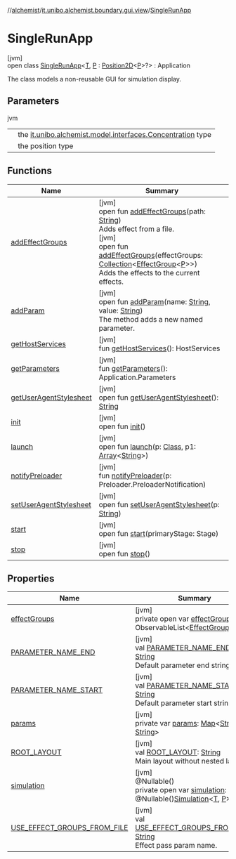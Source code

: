 //[alchemist](../../../index.md)/[it.unibo.alchemist.boundary.gui.view](../index.md)/[SingleRunApp](index.md)

# SingleRunApp

[jvm]\
open class [SingleRunApp](index.md)<[T](index.md), [P](index.md) : [Position2D](../../it.unibo.alchemist.model.interfaces/-position2-d/index.md)<[P](../../it.unibo.alchemist.boundary.gui.effects.json/-effect-group-adapter/index.md)>?> : Application

The class models a non-reusable GUI for simulation display.

## Parameters

jvm

| | |
|---|---|
| <T> | the [it.unibo.alchemist.model.interfaces.Concentration](../../it.unibo.alchemist.model.interfaces/-concentration/index.md) type |
| <P> | the position type |

## Functions

| Name | Summary |
|---|---|
| [addEffectGroups](add-effect-groups.md) | [jvm]<br>open fun [addEffectGroups](add-effect-groups.md)(path: [String](https://docs.oracle.com/javase/8/docs/api/java/lang/String.html))<br>Adds effect from a file.<br>[jvm]<br>open fun [addEffectGroups](add-effect-groups.md)(effectGroups: [Collection](https://docs.oracle.com/javase/8/docs/api/java/util/Collection.html)<[EffectGroup](../../it.unibo.alchemist.boundary.gui.effects/-effect-group/index.md)<[P](../../it.unibo.alchemist.boundary.gui.effects.json/-effect-group-adapter/index.md)>>)<br>Adds the effects to the current effects. |
| [addParam](add-param.md) | [jvm]<br>open fun [addParam](add-param.md)(name: [String](https://docs.oracle.com/javase/8/docs/api/java/lang/String.html), value: [String](https://docs.oracle.com/javase/8/docs/api/java/lang/String.html))<br>The method adds a new named parameter. |
| [getHostServices](../../it.unibo.alchemist.boundary/-keybinder/index.md#792481849%2FFunctions%2F-267951372) | [jvm]<br>fun [getHostServices](../../it.unibo.alchemist.boundary/-keybinder/index.md#792481849%2FFunctions%2F-267951372)(): HostServices |
| [getParameters](../../it.unibo.alchemist.boundary/-keybinder/index.md#-807279243%2FFunctions%2F-267951372) | [jvm]<br>fun [getParameters](../../it.unibo.alchemist.boundary/-keybinder/index.md#-807279243%2FFunctions%2F-267951372)(): Application.Parameters |
| [getUserAgentStylesheet](index.md#1310383795%2FFunctions%2F-267951372) | [jvm]<br>open fun [getUserAgentStylesheet](index.md#1310383795%2FFunctions%2F-267951372)(): [String](https://docs.oracle.com/javase/8/docs/api/java/lang/String.html) |
| [init](../../it.unibo.alchemist.boundary/-keybinder/index.md#-1813461483%2FFunctions%2F-267951372) | [jvm]<br>open fun [init](../../it.unibo.alchemist.boundary/-keybinder/index.md#-1813461483%2FFunctions%2F-267951372)() |
| [launch](index.md#28279780%2FFunctions%2F-267951372) | [jvm]<br>open fun [launch](index.md#28279780%2FFunctions%2F-267951372)(p: [Class](https://docs.oracle.com/javase/8/docs/api/java/lang/Class.html)<out Application>, p1: [Array](https://kotlinlang.org/api/latest/jvm/stdlib/kotlin/-array/index.html)<[String](https://docs.oracle.com/javase/8/docs/api/java/lang/String.html)>) |
| [notifyPreloader](index.md#-1908879305%2FFunctions%2F-267951372) | [jvm]<br>fun [notifyPreloader](index.md#-1908879305%2FFunctions%2F-267951372)(p: Preloader.PreloaderNotification) |
| [setUserAgentStylesheet](index.md#126481850%2FFunctions%2F-267951372) | [jvm]<br>open fun [setUserAgentStylesheet](index.md#126481850%2FFunctions%2F-267951372)(p: [String](https://docs.oracle.com/javase/8/docs/api/java/lang/String.html)) |
| [start](start.md) | [jvm]<br>open fun [start](start.md)(primaryStage: Stage) |
| [stop](index.md#644806499%2FFunctions%2F-267951372) | [jvm]<br>open fun [stop](index.md#644806499%2FFunctions%2F-267951372)() |

## Properties

| Name | Summary |
|---|---|
| [effectGroups](effect-groups.md) | [jvm]<br>private open var [effectGroups](effect-groups.md): ObservableList<[EffectGroup](../../it.unibo.alchemist.boundary.gui.effects/-effect-group/index.md)<[P](../../it.unibo.alchemist.boundary.gui.effects.json/-effect-group-adapter/index.md)>> |
| [PARAMETER_NAME_END](-p-a-r-a-m-e-t-e-r_-n-a-m-e_-e-n-d.md) | [jvm]<br>val [PARAMETER_NAME_END](-p-a-r-a-m-e-t-e-r_-n-a-m-e_-e-n-d.md): [String](https://docs.oracle.com/javase/8/docs/api/java/lang/String.html)<br>Default parameter end string. |
| [PARAMETER_NAME_START](-p-a-r-a-m-e-t-e-r_-n-a-m-e_-s-t-a-r-t.md) | [jvm]<br>val [PARAMETER_NAME_START](-p-a-r-a-m-e-t-e-r_-n-a-m-e_-s-t-a-r-t.md): [String](https://docs.oracle.com/javase/8/docs/api/java/lang/String.html)<br>Default parameter start string. |
| [params](params.md) | [jvm]<br>private var [params](params.md): [Map](https://docs.oracle.com/javase/8/docs/api/java/util/Map.html)<[String](https://docs.oracle.com/javase/8/docs/api/java/lang/String.html), [String](https://docs.oracle.com/javase/8/docs/api/java/lang/String.html)> |
| [ROOT_LAYOUT](-r-o-o-t_-l-a-y-o-u-t.md) | [jvm]<br>val [ROOT_LAYOUT](-r-o-o-t_-l-a-y-o-u-t.md): [String](https://docs.oracle.com/javase/8/docs/api/java/lang/String.html)<br>Main layout without nested layouts. |
| [simulation](simulation.md) | [jvm]<br>@Nullable()<br>private open var [simulation](simulation.md): @Nullable()[Simulation](../../it.unibo.alchemist.core.interfaces/-simulation/index.md)<[T](../../it.unibo.alchemist.boundary.monitor/-f-x-step-monitor/index.md), [P](../../it.unibo.alchemist.boundary.gui.effects.json/-effect-group-adapter/index.md)> |
| [USE_EFFECT_GROUPS_FROM_FILE](-u-s-e_-e-f-f-e-c-t_-g-r-o-u-p-s_-f-r-o-m_-f-i-l-e.md) | [jvm]<br>val [USE_EFFECT_GROUPS_FROM_FILE](-u-s-e_-e-f-f-e-c-t_-g-r-o-u-p-s_-f-r-o-m_-f-i-l-e.md): [String](https://docs.oracle.com/javase/8/docs/api/java/lang/String.html)<br>Effect pass param name. |
